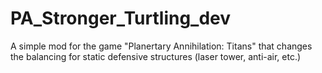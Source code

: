 # PA_Stronger_Turtling_dev
A simple mod for the game "Planertary Annihilation: Titans" that changes the balancing for static defensive structures (laser tower, anti-air, etc.)
